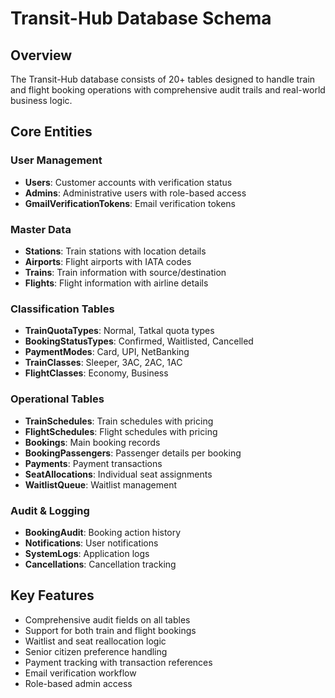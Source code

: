 # Transit-Hub Database Schema

## Overview
The Transit-Hub database consists of 20+ tables designed to handle train and flight booking operations with comprehensive audit trails and real-world business logic.

## Core Entities

### User Management
- **Users**: Customer accounts with verification status
- **Admins**: Administrative users with role-based access
- **GmailVerificationTokens**: Email verification tokens

### Master Data
- **Stations**: Train stations with location details
- **Airports**: Flight airports with IATA codes
- **Trains**: Train information with source/destination
- **Flights**: Flight information with airline details

### Classification Tables
- **TrainQuotaTypes**: Normal, Tatkal quota types
- **BookingStatusTypes**: Confirmed, Waitlisted, Cancelled
- **PaymentModes**: Card, UPI, NetBanking
- **TrainClasses**: Sleeper, 3AC, 2AC, 1AC
- **FlightClasses**: Economy, Business

### Operational Tables
- **TrainSchedules**: Train schedules with pricing
- **FlightSchedules**: Flight schedules with pricing
- **Bookings**: Main booking records
- **BookingPassengers**: Passenger details per booking
- **Payments**: Payment transactions
- **SeatAllocations**: Individual seat assignments
- **WaitlistQueue**: Waitlist management

### Audit & Logging
- **BookingAudit**: Booking action history
- **Notifications**: User notifications
- **SystemLogs**: Application logs
- **Cancellations**: Cancellation tracking

## Key Features
- Comprehensive audit fields on all tables
- Support for both train and flight bookings
- Waitlist and seat reallocation logic
- Senior citizen preference handling
- Payment tracking with transaction references
- Email verification workflow
- Role-based admin access